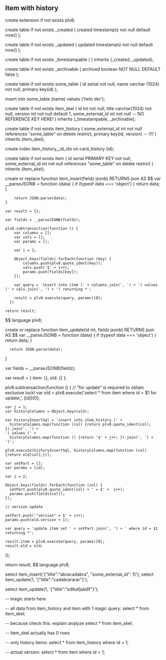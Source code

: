 ## Item with history

create extension if not exists plv8;

create table if not exists _created (
    created     timestamptz not null default now()
);

create table if not exists _updated (
    updated     timestamptz not null default now()
);

create table if not exists _timestampable (
) inherits (_created, _updated);

create table if not exists _archivable (
    archived    boolean NOT NULL DEFAULT false
);

create table if not exists some_table (
  id  serial not null,
  name varchar (1024) not null,
  primary key(id)
);

insert into some_table (name) values ('helo der');

create table if not exists item_skel (
    id                          int not null,
    title                       varchar(1024) not null,
    version                     int not null default 1,
    some_external_id            int not null -- NO REFERENCE KEY HERE!
) inherits (_timestampable, _archivable);

create table if not exists item_history (
    some_external_id            int not null references "some_table" on delete restrict,
    primary key(id, version)     -- !!!!
) inherits (item_skel);

create index item_history__id_idx on card_history (id);

create table if not exists item (
    id                          serial PRIMARY KEY not null,
    some_external_id            int not null references "some_table" on delete restrict
) inherits (item_skel);

create or replace function item_insert(fieldz jsonb) RETURNS json AS
$$
    var __parseJSONB = function (data) {
        if (typeof data === 'object') {
            return data;
        }

        return JSON.parse(data);
    }

    var result = {};

    var fields = __parseJSONB(fieldz);

    plv8.subtransaction(function () {
        var columns = [];
        var vals = [];
        var params = [];

        var i = 1;

        Object.keys(fields).forEach(function (key) {
            columns.push(plv8.quote_ident(key));
            vals.push('$' + i++);
            params.push(fields[key]);
        });

        var query = 'insert into item (' + columns.join(', ') + ') values (' + vals.join(', ') + ') returning *';

        result = plv8.execute(query, params)[0];
      })

    return result;
$$
language plv8;

create or replace function item_update(id int, fieldz jsonb) RETURNS json AS
$$
  var __parseJSONB = function (data) {
      if (typeof data === 'object') {
          return data;
      }

      return JSON.parse(data);
  }

  var fields = __parseJSONB(fieldz);

  var result = {
    item: {},
    old: {}
  };

  plv8.subtransaction(function () {
    // "for update" is required to obtain exclusive lock!
    var old = plv8.execute('select * from item where id = $1 for update;', [id])[0];

    var j = 1;
    var historyColumns = Object.keys(old);

    var historyInsertSql = 'insert into item_history (' +
      historyColumns.map(function (col) {return plv8.quote_ident(col); }).join(', ') +
    ') values (' +
      historyColumns.map(function () {return '$' + j++; }).join(', ') +
    ')';

    plv8.execute(historyInsertSql, historyColumns.map(function (col) {return old[col];}));

    var setPart = [];
    var params = [id];

    var i = 2;

    Object.keys(fields).forEach(function (col) {
      setPart.push(plv8.quote_ident(col) + ' = $' +  i++);
      params.push(fields[col]);
    });

    // version update

    setPart.push('"version" = $' + i++);
    params.push(old.version + 1);

    var query = 'update item set ' + setPart.join(', ') + ' where id = $1 returning *';

    result.item = plv8.execute(query, params)[0];
    result.old = old;
  });

  return result;
$$
language plv8;


select item_insert('{"title":"abracadabra", "some_external_id": 1}');
select item_update(1, '{"title":"cadabrararar"}');

select item_update(1, '{"title":"sdlkafjskdlf"}');


-- magic starts here

-- all data from item_history and item with 1 magic query:
select * from item_skel;

-- because check this:
explain analyze select * from item_skel;

-- item_skel actually has 0 rows

-- only history items:
select * from item_history where id = 1;


-- actual version:
select * from item where id = 1;
